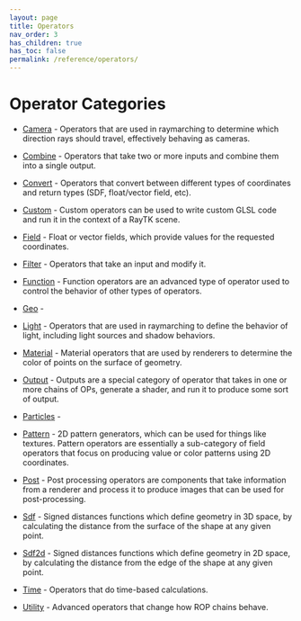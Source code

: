 ```yaml
---
layout: page
title: Operators
nav_order: 3
has_children: true
has_toc: false
permalink: /reference/operators/
---
```


# Operator Categories
* [Camera](camera/) - Operators that are used in raymarching to determine which
direction rays should travel, effectively behaving as cameras.
* [Combine](combine/) - Operators that take two or more inputs and combine them into a single
output.
* [Convert](convert/) - Operators that convert between different types of coordinates and
return types (SDF, float/vector field, etc).
* [Custom](custom/) - Custom operators can be used to write custom GLSL code and run it in the context of a RayTK scene.
* [Field](field/) - Float or vector fields, which provide values for the requested coordinates.
* [Filter](filter/) - Operators that take an input and modify it.
* [Function](function/) - Function operators are an advanced type of operator used to control the behavior of other types of operators.
* [Geo](geo/) - 
* [Light](light/) - Operators that are used in raymarching to define the behavior of light, including
light sources and shadow behaviors.
* [Material](material/) - Material operators that are used by renderers to determine the
color of points on the surface of geometry.
* [Output](output/) - Outputs are a special category of operator that takes in one or more
chains of OPs, generate a shader, and run it to produce some sort of
output.
* [Particles](particles/) - 
* [Pattern](pattern/) - 2D pattern generators, which can be used for things like textures.
Pattern operators are essentially a sub-category of field operators that focus
on producing value or color patterns using 2D coordinates.

* [Post](post/) - Post processing operators are components that take information from a renderer and process it to produce images that can be used for post-processing.
* [Sdf](sdf/) - Signed distances functions which define geometry in 3D space, by calculating
the distance from the surface of the shape at any given point.
* [Sdf2d](sdf2d/) - Signed distances functions which define geometry in 2D space, by calculating
the distance from the edge of the shape at any given point.
* [Time](time/) - Operators that do time-based calculations.
* [Utility](utility/) - Advanced operators that change how ROP chains behave.